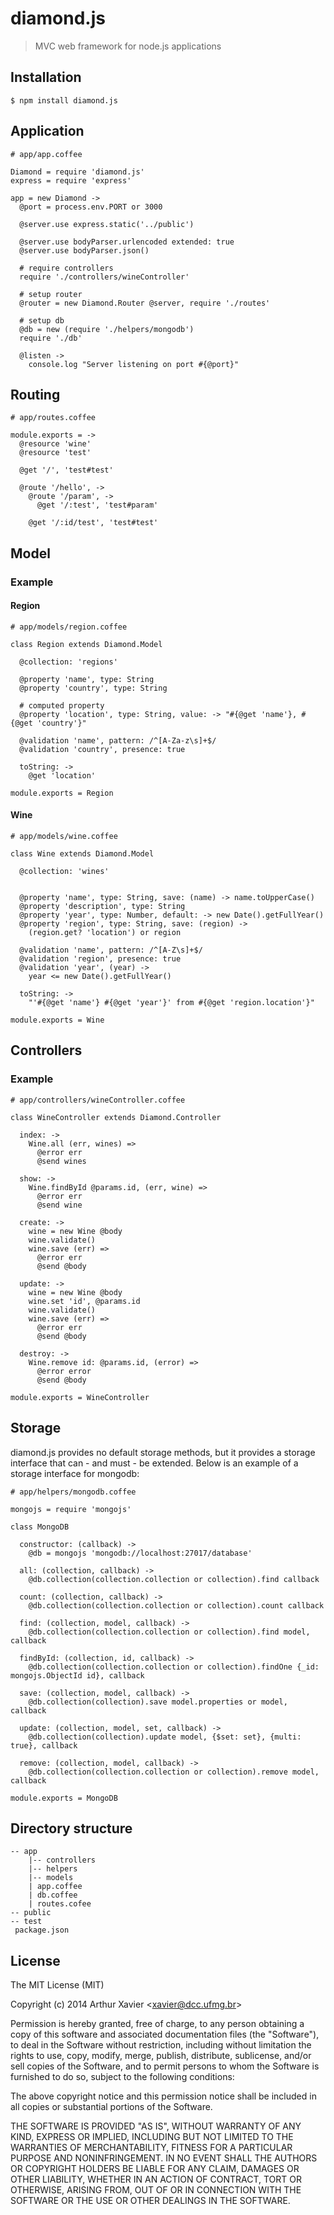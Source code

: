 # diamond.js

> MVC web framework for node.js applications

## Installation
    $ npm install diamond.js

## Application

    # app/app.coffee

    Diamond = require 'diamond.js'
    express = require 'express'

    app = new Diamond ->
      @port = process.env.PORT or 3000

      @server.use express.static('../public')

      @server.use bodyParser.urlencoded extended: true
      @server.use bodyParser.json()

      # require controllers
      require './controllers/wineController'

      # setup router
      @router = new Diamond.Router @server, require './routes'

      # setup db
      @db = new (require './helpers/mongodb')
      require './db'

      @listen ->
        console.log "Server listening on port #{@port}"


## Routing

    # app/routes.coffee

    module.exports = ->
      @resource 'wine'
      @resource 'test'

      @get '/', 'test#test'

      @route '/hello', ->
        @route '/param', ->
          @get '/:test', 'test#param'

        @get '/:id/test', 'test#test'

## Model

### Example
#### Region
    # app/models/region.coffee

    class Region extends Diamond.Model
      
      @collection: 'regions'
      
      @property 'name', type: String
      @property 'country', type: String

      # computed property
      @property 'location', type: String, value: -> "#{@get 'name'}, #{@get 'country'}"
      
      @validation 'name', pattern: /^[A-Za-z\s]+$/
      @validation 'country', presence: true

      toString: ->
        @get 'location'

    module.exports = Region

#### Wine

    # app/models/wine.coffee

    class Wine extends Diamond.Model
      
      @collection: 'wines'
      
      
      @property 'name', type: String, save: (name) -> name.toUpperCase()
      @property 'description', type: String
      @property 'year', type: Number, default: -> new Date().getFullYear()
      @property 'region', type: String, save: (region) ->
        (region.get? 'location') or region
      
      @validation 'name', pattern: /^[A-Z\s]+$/
      @validation 'region', presence: true
      @validation 'year', (year) ->
        year <= new Date().getFullYear()

      toString: ->
        "'#{@get 'name'} #{@get 'year'}' from #{@get 'region.location'}"

    module.exports = Wine


## Controllers

### Example
    # app/controllers/wineController.coffee

    class WineController extends Diamond.Controller

      index: ->
        Wine.all (err, wines) =>
          @error err
          @send wines

      show: ->
        Wine.findById @params.id, (err, wine) =>
          @error err
          @send wine

      create: ->
        wine = new Wine @body
        wine.validate()
        wine.save (err) =>
          @error err
          @send @body

      update: ->
        wine = new Wine @body
        wine.set 'id', @params.id
        wine.validate()
        wine.save (err) =>
          @error err
          @send @body

      destroy: ->
        Wine.remove id: @params.id, (error) =>
          @error error
          @send @body

    module.exports = WineController

## Storage

diamond.js provides no default storage methods, but it provides a storage interface that can - and must - be extended. Below is an example of a storage interface for mongodb:

    # app/helpers/mongodb.coffee

    mongojs = require 'mongojs'

    class MongoDB

      constructor: (callback) ->
        @db = mongojs 'mongodb://localhost:27017/database'

      all: (collection, callback) ->
        @db.collection(collection.collection or collection).find callback

      count: (collection, callback) ->
        @db.collection(collection.collection or collection).count callback

      find: (collection, model, callback) ->
        @db.collection(collection.collection or collection).find model, callback

      findById: (collection, id, callback) ->
        @db.collection(collection.collection or collection).findOne {_id: mongojs.ObjectId id}, callback

      save: (collection, model, callback) ->
        @db.collection(collection).save model.properties or model, callback

      update: (collection, model, set, callback) ->
        @db.collection(collection).update model, {$set: set}, {multi: true}, callback

      remove: (collection, model, callback) ->
        @db.collection(collection.collection or collection).remove model, callback

    module.exports = MongoDB


## Directory structure

    -- app
        |-- controllers
        |-- helpers
        |-- models
        | app.coffee
        | db.coffee
        | routes.cofee
    -- public
    -- test
     package.json

## License

The MIT License (MIT)

Copyright (c) 2014 Arthur Xavier &lt;xavier@dcc.ufmg.br&gt;

Permission is hereby granted, free of charge, to any person obtaining a copy of this software and associated documentation files (the "Software"), to deal in the Software without restriction, including without limitation the rights to use, copy, modify, merge, publish, distribute, sublicense, and/or sell copies of the Software, and to permit persons to whom the Software is furnished to do so, subject to the following conditions:

The above copyright notice and this permission notice shall be included in all copies or substantial portions of the Software.

THE SOFTWARE IS PROVIDED "AS IS", WITHOUT WARRANTY OF ANY KIND, EXPRESS OR IMPLIED, INCLUDING BUT NOT LIMITED TO THE WARRANTIES OF MERCHANTABILITY, FITNESS FOR A PARTICULAR PURPOSE AND NONINFRINGEMENT. IN NO EVENT SHALL THE AUTHORS OR COPYRIGHT HOLDERS BE LIABLE FOR ANY CLAIM, DAMAGES OR OTHER LIABILITY, WHETHER IN AN ACTION OF CONTRACT, TORT OR OTHERWISE, ARISING FROM, OUT OF OR IN CONNECTION WITH THE SOFTWARE OR THE USE OR OTHER DEALINGS IN THE SOFTWARE.
